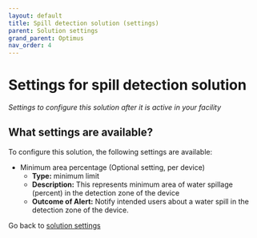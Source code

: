 ```yaml
---
layout: default
title: Spill detection solution (settings)
parent: Solution settings
grand_parent: Optimus
nav_order: 4
---
```


# Settings for spill detection solution
*Settings to configure this solution after it is active in your facility*

## What settings are available?
To configure this solution, the following settings are available:

- Minimum area percentage (Optional setting, per device)
    - **Type:** minimum limit
    - **Description:** This represents minimum area of water spillage (percent) in the detection zone of the device  
    - **Outcome of Alert:** Notify intended users about a water spill in the detection zone of the device.

Go back to [solution settings](/vcs_settings.html)
